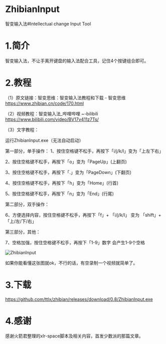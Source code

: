 # ZhibianInput

智变输入法#Intellectual change Input Tool

# 1.简介

智变输入法，不让手离开键盘的输入法配合工具，记住4个按键组合即可。

# 2.教程

（1）原文链接：智变思维：智变输入法教程和下载 - 智变思维  https://www.zhibian.cn/code/170.html

（2）视频教程：智变输入法_哔哩哔哩 ~-bilibili   https://www.bilibili.com/video/BV17v411z7Ts/

（3）文字教程：

运行ZhibianInput.exe（无法自动启动）

第一部分，单手操作：
1、按住空格键不松手，再按下「i/j/k/l」变为「上左下右」

2、按住空格键不松手，再按下「o」变为「PageUp」(上翻页)

3、按住空格键不松手，再按下「.」变为「PageDown」(下翻页)

4、按住空格键不松手，再按下「h」变为「Home」(行首)

5、按住空格键不松手，再按下「n」变为「End」(行尾)

第二部分，双手操作：

6、方便选择内容，按住空格键不松手，再按下「f」+ 「i/j/k/l」 变为 「shift」+「上/左/下/右」

第三部分，其他：

7、空格加强，按住空格键不松手，再按下「1-9」数字 会产生1-9个空格       

![ZhibianInput](http://cdn.zhibian.cn/wiki/20200524/eaGdOTczVoN8.JPG)

如果你能看懂这张图就ok，不行的话，有空录制一个视频就简单了。

# 3.下载

https://github.com/ttlx/zhibian/releases/download/0.8/ZhibianInput.exe

# 4.感谢

感谢火箭君整理的xlr-space脚本及相关内容，首发少数派的那篇文章。
